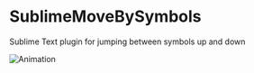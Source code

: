 SublimeMoveBySymbols
====================

Sublime Text plugin for jumping between symbols up and down

![Animation](http://habrastorage.org/storage3/6f5/33f/0f2/6f533f0f2d64ba19d63a4d98dc192b34.gif)
